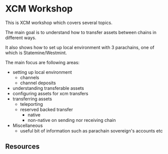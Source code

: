 # XCM Workshop

This is XCM workshop which covers several topics.

The main goal is to understand how to transfer assets between chains in different ways. 

It also shows how to set up local environment with 3 parachains, one of which is Statemine/Westmint.

The main focus are following areas:

- setting up local environment
    - channels
    - channel deposits
- understanding transferable assets
- configuring assets for xcm transfers
- transferring assets
    - teleporting
    - reserved backed transfer
        - native 
        - non-native on sending nor receiving chain
- Miscellaneous 
    - useful bit of information such as parachain sovereign's accounts etc


## Resources
